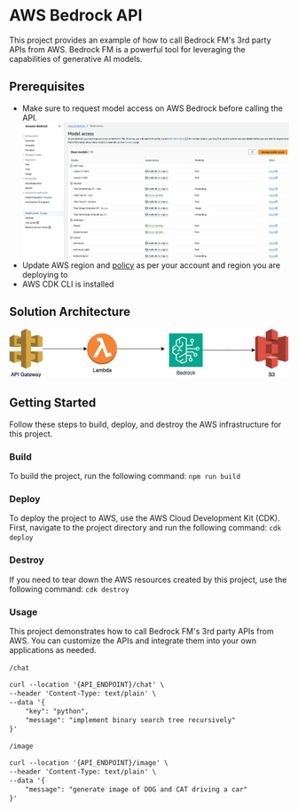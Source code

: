# AWS Bedrock API

This project provides an example of how to call Bedrock FM's 3rd party APIs from AWS. Bedrock FM is a powerful tool for leveraging the capabilities of generative AI models.

## Prerequisites
* Make sure to request model access on AWS Bedrock before calling the API.
![alt text](model_access.png)
* Update AWS region and [policy](https://github.com/amar-preet/bedrock-api-project/blob/main/lib/bedrock-api-project-stack.ts#L69-L77) as per your account and region you are deploying to
* AWS CDK CLI is installed

## Solution Architecture

![alt text](bedrock.jpg)

## Getting Started
Follow these steps to build, deploy, and destroy the AWS infrastructure for this project.

### Build
To build the project, run the following command:
`npm run build`

### Deploy
To deploy the project to AWS, use the AWS Cloud Development Kit (CDK). First, navigate to the project directory and run the following command:
`cdk deploy`

### Destroy
If you need to tear down the AWS resources created by this project, use the following command:
`cdk destroy`

### Usage
This project demonstrates how to call Bedrock FM's 3rd party APIs from AWS. You can customize the APIs and integrate them into your own applications as needed.

`/chat`
```
curl --location '{API_ENDPOINT}/chat' \
--header 'Content-Type: text/plain' \
--data '{
    "key": "python",
    "message": "implement binary search tree recursively"
}'
```

`/image`
```
curl --location '{API_ENDPOINT}/image' \
--header 'Content-Type: text/plain' \
--data '{
    "message": "generate image of DOG and CAT driving a car"
}'
```
